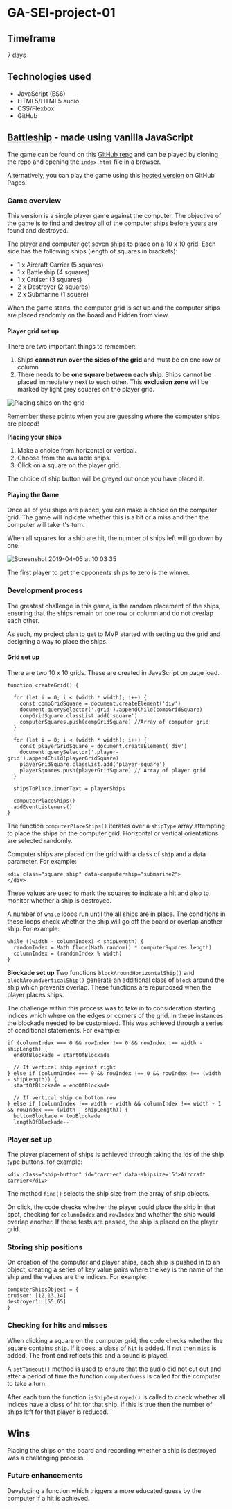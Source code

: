 # GA-SEI-project-01

[battleship]: https://richyarwood.github.io/GA-SEI-project-01/
[githubrepo]: https://github.com/richyarwood/GA-SEI-project-01

## Timeframe
7 days

## Technologies used
* JavaScript (ES6)
* HTML5/HTML5 audio
* CSS/Flexbox
* GitHub

## [Battleship][battleship] - made using vanilla JavaScript

The game can be found on this [GitHub repo][githubrepo] and can be played by cloning the repo and opening the `index.html` file in a browser.

Alternatively, you can play the game using this [hosted version][battleship] on GitHub Pages.

### Game overview
This version is a single player game against the computer. The objective of the game is to find and destroy all of the computer ships before yours are found and destroyed.

The player and computer get seven ships to place on a 10 x 10 grid. Each side has the following ships (length of squares in brackets):

* 1 x Aircraft Carrier (5 squares)
* 1 x Battleship (4 squares)
* 1 x Cruiser (3 squares)
* 2 x Destroyer (2 squares)
* 2 x Submarine (1 square)

When the game starts, the computer grid is set up and the computer ships are placed randomly on the board and hidden from view.

#### Player grid set up
There are two important things to remember:
1. Ships **cannot run over the sides of the grid** and must be on one row or column
2. There needs to be **one square between each ship**. Ships cannot be placed immediately next to each other. This **exclusion zone** will be marked by light grey squares on the player grid.

![Placing ships on the grid](https://user-images.githubusercontent.com/40695746/55616078-f17a3e80-5788-11e9-9a75-2dedc1ebbe0c.png)

Remember these points when you are guessing where the computer ships are placed!

**Placing your ships**
1. Make a choice from horizontal or vertical.
2. Choose from the available ships.
3. Click on a square on the player grid.

The choice of ship button will be greyed out once you have placed it.

#### Playing the Game
Once all of you ships are placed, you can make a choice on the computer grid. The game will indicate whether this is a hit or a miss and then the computer will take it\'s turn.

When all squares for a ship are hit, the number of ships left will go down by one.

![Screenshot 2019-04-05 at 10 03 35](https://user-images.githubusercontent.com/40695746/55616613-18854000-578a-11e9-87ac-5b64ddc7b9f2.png)

The first player to get the opponents ships to zero is the winner.

### Development process
The greatest challenge in this game, is the random placement of the ships, ensuring that the ships remain on one row or column and do not overlap each other.

As such, my project plan to get to MVP started with setting up the grid and designing a way to place the ships.

#### Grid set up
There are two 10 x 10 grids. These are created in JavaScript on page load.
 ```
 function createGrid() {

   for (let i = 0; i < (width * width); i++) {
     const compGridSquare = document.createElement('div')
     document.querySelector('.grid').appendChild(compGridSquare)
     compGridSquare.classList.add('square')
     computerSquares.push(compGridSquare) //Array of computer grid
   }

   for (let i = 0; i < (width * width); i++) {
     const playerGridSquare = document.createElement('div')
     document.querySelector('.player-grid').appendChild(playerGridSquare)
     playerGridSquare.classList.add('player-square')
     playerSquares.push(playerGridSquare) // Array of player grid
   }

   shipsToPlace.innerText = playerShips

   computerPlaceShips()
   addEventListeners()
 }
 ```
The function ```computerPlaceShips()``` iterates over a ```shipType``` array attempting to place the ships on the computer grid. Horizontal or vertical orientations are selected randomly.

Computer ships are placed on the grid with a class of ```ship``` and a data parameter. For example:

```
<div class="square ship" data-computership="submarine2">
</div>
```

These values are used to mark the squares to indicate a hit and also to monitor whether a ship is destroyed.

A number of ```while``` loops run until the all ships are in place. The conditions in these loops check whether the ship will go off the board or overlap another ship. For example:

```
while ((width - columnIndex) < shipLength) {
  randomIndex = Math.floor(Math.random() * computerSquares.length)
  columnIndex = (randomIndex % width)
}
```

**Blockade set up**
Two functions ```blockAroundHorizontalShip()``` and ```blockAroundVerticalShip()``` generate an additional class of ```block``` around the ship which prevents overlap. These functions are repurposed when the player places ships.

The challenge within this process was to take in to consideration starting indices which where on the edges or corners of the grid. In these instances the blockade needed to be customised. This was achieved through a series of conditional statements. For example:

```
if (columnIndex === 0 && rowIndex !== 0 && rowIndex !== width - shipLength) {
  endOfBlockade = startOfBlockade

  // If vertical ship against right
} else if (columnIndex === 9 && rowIndex !== 0 && rowIndex !== (width - shipLength)) {
  startOfBlockade = endOfBlockade

  // If vertical ship on bottom row
} else if (columnIndex !== width - width && columnIndex !== width - 1 && rowIndex === (width - shipLength)) {
  bottomBlockade = topBlockade
  lengthOfBlockade--
  ```

### Player set up
The player placement of ships is achieved through taking the ids of the ship type buttons, for example:
```
<div class="ship-button" id="carrier" data-shipsize='5'>Aircraft carrier</div>
```
The method ```find()``` selects the ship size from the array of ship objects.

On click, the code checks whether the player could place the ship in that spot, checking for ```columnIndex``` and ```rowIndex``` and whether the ship would overlap another. If these tests are passed, the ship is placed on the player grid.

### Storing ship positions
On creation of the computer and player ships, each ship is pushed in to an object, creating a series of key value pairs where the key is the name of the ship and the values are the indices. For example:

```
computerShipsObject = {
cruiser: [12,13,14]
destroyer1: [55,65]
}
```

### Checking for hits and misses
When clicking a square on the computer grid, the code checks whether the square contains ```ship```. If it does, a class of ```hit``` is added. If not then ```miss``` is added. The front end reflects this and a sound is played.

A ```setTimeout()``` method is used to ensure that the audio did not cut out and after a period of time the function ```computerGuess``` is called for the computer to take a turn.

After each turn the function ```isShipDestroyed()``` is called to check whether all indices have a class of hit for that ship. If this is true then the number of ships left for that player is reduced.

## Wins
Placing the ships on the board and recording whether a ship is destroyed was a challenging process.

### Future enhancements
Developing a function which triggers a more educated guess by the computer if a hit is achieved.
